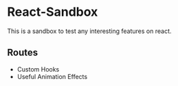 # React-Sandbox

This is a sandbox to test any interesting features on react.

## Routes

- Custom Hooks
- Useful Animation Effects